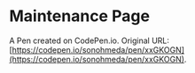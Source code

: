 # Maintenance Page

A Pen created on CodePen.io. Original URL: [https://codepen.io/sonohmeda/pen/xxGKOGN](https://codepen.io/sonohmeda/pen/xxGKOGN).